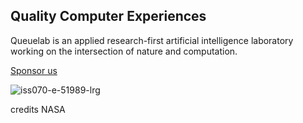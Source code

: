 
## Quality Computer Experiences
Queuelab is an applied research-first artificial intelligence laboratory working on the intersection of nature and computation. 

[Sponsor us](https://www.paypal.me/queuenorth)
 
![iss070-e-51989-lrg](https://github.com/user-attachments/assets/41090b49-00fc-430e-b804-eb7287a79eb6)

credits NASA





